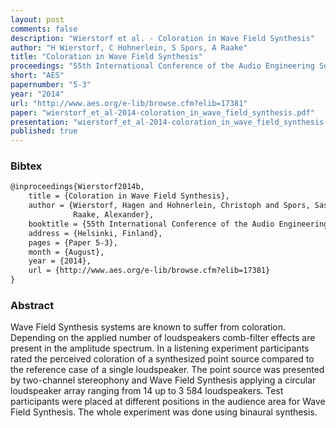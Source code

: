 ```yaml
---
layout: post
comments: false
description: "Wierstorf et al. - Coloration in Wave Field Synthesis"
author: "H Wierstorf, C Hohnerlein, S Spors, A Raake"
title: "Coloration in Wave Field Synthesis"
proceedings: "55th International Conference of the Audio Engineering Society"
short: "AES"
papernumber: "5-3"
year: "2014"
url: "http://www.aes.org/e-lib/browse.cfm?elib=17381"
paper: "wierstorf_et_al-2014-coloration_in_wave_field_synthesis.pdf"
presentation: "wierstorf_et_al-2014-coloration_in_wave_field_synthesis-presentation.pdf"
published: true
---
```


### Bibtex

```latex
@inproceedings{Wierstorf2014b,
  	title = {Coloration in Wave Field Synthesis},
    author = {Wierstorf, Hagen and Hohnerlein, Christoph and Spors, Sascha and
              Raake, Alexander},
    booktitle = {55th International Conference of the Audio Engineering Society},
    address = {Helsinki, Finland},
    pages = {Paper 5-3},
    month = {August},
    year = {2014},
    url = {http://www.aes.org/e-lib/browse.cfm?elib=17381}
}
```

### Abstract

Wave Field Synthesis systems are known to suffer from coloration. Depending on
the applied number of loudspeakers comb-filter effects are present in the
amplitude spectrum. In a listening experiment participants rated the perceived
coloration of a synthesized point source compared to the reference case of a
single loudspeaker. The point source was presented by two-channel stereophony
and Wave Field Synthesis applying a circular loudspeaker array ranging from 14
up to 3 584 loudspeakers. Test participants were placed at different positions
in the audience area for Wave Field Synthesis. The whole experiment was done
using binaural synthesis.
